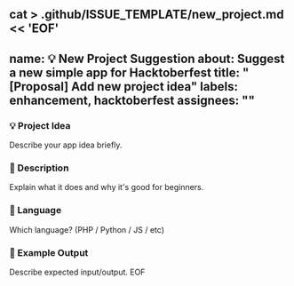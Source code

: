 cat > .github/ISSUE_TEMPLATE/new_project.md << 'EOF'
---
name: 💡 New Project Suggestion
about: Suggest a new simple app for Hacktoberfest
title: "[Proposal] Add new project idea"
labels: enhancement, hacktoberfest
assignees: ""
---

### 💡 Project Idea
Describe your app idea briefly.

### 🧠 Description
Explain what it does and why it's good for beginners.

### 💬 Language
Which language? (PHP / Python / JS / etc)

### 📄 Example Output
Describe expected input/output.
EOF
